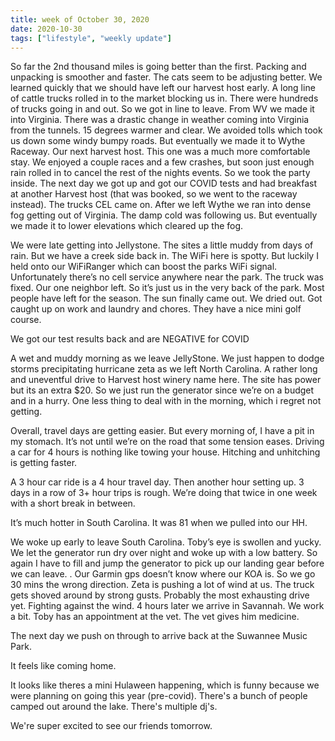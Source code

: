 ```yaml
---
title: week of October 30, 2020
date: 2020-10-30
tags: ["lifestyle", "weekly update"]
---
```


So far the 2nd thousand miles is going better than the first. Packing and unpacking is smoother and faster. The cats seem to be adjusting better.
We learned quickly that we should have left our harvest host early. A long line of cattle trucks rolled in to the market blocking us in. There were hundreds of trucks going in and out. So we got in line to leave. From WV we made it into Virginia. There was a drastic change in weather coming into Virginia from the tunnels. 15 degrees warmer and clear. We avoided tolls which took us down some windy bumpy roads. But eventually we made it to Wythe Raceway. Our next harvest host. This one was a much more comfortable stay. We enjoyed a couple races and a few crashes, but soon just enough rain rolled in to cancel the rest of the nights events. So we took the party inside.
The next day we got up and got our COVID tests and had breakfast at another Harvest host (that was booked, so we went to the raceway instead).
The trucks CEL came on.
After we left Wythe we ran into dense fog getting out of Virginia. The damp cold was following us. But eventually we made it to lower elevations which cleared up the fog.

We were late getting into Jellystone. The sites a little muddy from days of rain. But we have a creek side back in. The WiFi here is spotty. But luckily I held onto our WiFiRanger which can boost the parks WiFi signal. Unfortunately there’s no cell service anywhere near the park. The truck was fixed. Our one neighbor left. So it’s just us in the very back of the park. Most people have left for the season. The sun finally came out. We dried out. Got caught up on work and laundry and chores. They have a nice mini golf course.

We got our test results back and are NEGATIVE for COVID

A wet and muddy morning as we leave JellyStone.
We just happen to dodge storms precipitating hurricane zeta as we left North Carolina. A rather long and uneventful drive to Harvest host winery name here. The site has power but its an extra $20. So we just run the generator since we’re on a budget and in a hurry. One less thing to deal with in the morning, which i regret not getting.

Overall, travel days are getting easier. But every morning of, I have a pit in my stomach. It’s not until we’re on the road that some tension eases. Driving a car for 4 hours is nothing like towing your house. Hitching and unhitching is getting faster.

A 3 hour car ride is a 4 hour travel day. Then another hour setting up. 3 days in a row of 3+ hour trips is rough. We’re doing that twice in one week with a short break in between.

It’s much hotter in South Carolina. It was 81 when we pulled into our HH.

We woke up early to leave South Carolina. Toby’s eye is swollen and yucky. We let the generator run dry over night and woke up with a low battery. So again I have to fill and jump the generator to pick up our landing gear before we can leave.
.
Our Garmin gps doesn’t know where our KOA is. So we go 30 mins the wrong direction.
Zeta is pushing a lot of wind at us. The truck gets shoved around by strong gusts. Probably the most exhausting drive yet. Fighting against the wind.
4 hours later we arrive in Savannah. We work a bit.
Toby has an appointment at the vet.
The vet gives him medicine.

The next day we push on through to arrive back at the Suwannee Music Park.

It feels like coming home.

It looks like theres a mini Hulaween happening, which is funny because we were planning on going this year (pre-covid). There's a bunch of people camped out around the lake. There's multiple dj's.

We're super excited to see our friends tomorrow.
